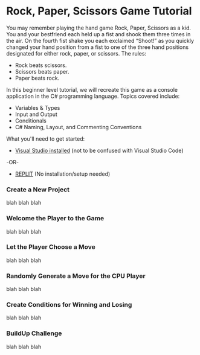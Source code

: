 ﻿# Rock, Paper, Scissors Game Tutorial
You may remember playing the hand game Rock, Paper, Scissors as a kid. You and your bestfriend each held up a fist and shook them three times in the air. On the fourth fist shake you each exclaimed “Shoot!” as you quickly changed your hand position from a fist to one of the three hand positions designated for either rock, paper, or scissors. The rules:

- Rock beats scissors.
- Scissors beats paper.
- Paper beats rock.

In this beginner level tutorial, we will recreate this game as a console application in the C# programming language. 
Topics covered include:
- Variables & Types
- Input and Output
- Conditionals
- C# Naming, Layout, and Commenting Conventions

What you'll need to get started:
- [Visual Studio installed](https://visualstudio.microsoft.com/free-developer-offers/) (not to be confused with Visual Studio Code)

-OR-
- [REPLIT](https://replit.com/languages/csharp) (No installation/setup needed)

### Create a New Project
blah blah blah

### Welcome the Player to the Game
blah blah blah

### Let the Player Choose a Move
blah blah blah

### Randomly Generate a Move for the CPU Player
blah blah blah

### Create Conditions for Winning and Losing
blah blah blah

### BuildUp Challenge
blah blah blah
